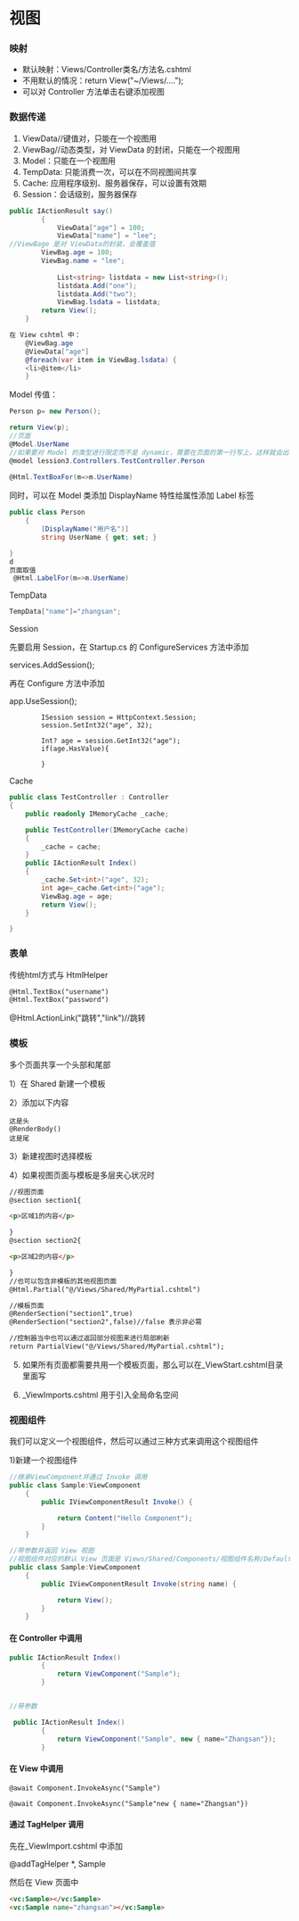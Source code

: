 # 视图

### 映射

- 默认映射：Views/Controller类名/方法名.cshtml
- 不用默认的情况：return View("~/Views/....");
- 可以对 Controller 方法单击右键添加视图

### 数据传递

1. ViewData//键值对，只能在一个视图用
2. ViewBag//动态类型，对 ViewData 的封闭，只能在一个视图用
3. Model：只能在一个视图用
4. TempData: 只能消费一次，可以在不同视图间共享
5. Cache: 应用程序级别、服务器保存，可以设置有效期
6. Session：会话级别，服务器保存

```c#
public IActionResult say()
        {
            ViewData["age"] = 100;
            ViewData["name"] = "lee";
//ViewBage 是对 ViewData的封装，会覆盖值
​        ViewBag.age = 100;
​        ViewBag.name = "lee";
    
            List<string> listdata = new List<string>();
            listdata.Add("one");
            listdata.Add("two");
            ViewBag.lsdata = listdata;
​        return View();
​    }

在 View cshtml 中：
    @ViewBag.age
    @ViewData["age"]
    @foreach(var item in ViewBag.lsdata) {
    <li>@item</li>
	}
```

Model 传值：

```C#
Person p= new Person();

return View(p);
//页面
@Model.UserName
//如果要对 Model 的类型进行限定而不是 dynamic，需要在页面的第一行写上，这样就会出现智能提示
@model lession3.Controllers.TestController.Person
 
@Html.TextBoxFor(m=>m.UserName)
```

同时，可以在 Model 类添加 DisplayName 特性给属性添加 Label 标签

```C#
public class Person
    {
        [DisplayName("用户名")]
        string UserName { get; set; }

}
d
页面取值
 @Html.LabelFor(m=>m.UserName)
```

TempData

```c#
TempData["name"]="zhangsan";
```



Session

先要启用 Session，在 Startup.cs 的 ConfigureServices 方法中添加

services.AddSession();

再在 Configure 方法中添加

app.UseSession();



            ISession session = HttpContext.Session;
            session.SetInt32("age", 32);
            
            Int? age = session.GetInt32("age");
            if(age.HasValue){
            
            }


Cache

```C#
public class TestController : Controller
{
    public readonly IMemoryCache _cache;

    public TestController(IMemoryCache cache)
    {
        _cache = cache;
    }
    public IActionResult Index()
    {
        _cache.Set<int>("age", 32);
        int age=_cache.Get<int>("age");
        ViewBag.age = age;
        return View();
    }

}
```


### 表单

传统html方式与 HtmlHelper

```html
@Html.TextBox("username")
@Html.TextBox("password")
```

@Html.ActionLink("跳转","link")//跳转



### 模板

多个页面共享一个头部和尾部

1）在 Shared 新建一个模板

2）添加以下内容

```
这是头
@RenderBody()
这是尾
```

3）新建视图时选择模板

4）如果视图页面与模板是多层夹心状况时

```html
//视图页面
@section section1{

<p>区域1的内容</p>

}
@section section2{

<p>区域2的内容</p>

}
//也可以包含非模板的其他视图页面
@Html.Partial("@/Views/Shared/MyPartial.cshtml")

//模板页面
@RenderSection("section1",true)
@RenderSection("section2",false)//false 表示非必需

//控制器当中也可以通过返回部分视图来进行局部刷新
return PartialView("@/Views/Shared/MyPartial.cshtml");
```

5) 如果所有页面都需要共用一个模板页面，那么可以在_ViewStart.cshtml目录里面写

6) _ViewImports.cshtml 用于引入全局命名空间



### 视图组件

我们可以定义一个视图组件，然后可以通过三种方式来调用这个视图组件

1)新建一个视图组件

```c#
//继承ViewComponent并通过 Invoke 调用
public class Sample:ViewComponent
    {
        public IViewComponentResult Invoke() {

            return Content("Hello Component");
        }
    }

//带参数并返回 View 视图
//视图组件对应的默认 View 页面是 Views/Shared/Components/视图组件名称/Default.cshtml
public class Sample:ViewComponent
    {
        public IViewComponentResult Invoke(string name) {

            return View();
        }
    }
```

####  在 Controller 中调用

```c#
public IActionResult Index()
        {
            return ViewComponent("Sample");
        }


//带参数

 public IActionResult Index()
        {
            return ViewComponent("Sample", new { name="Zhangsan"});
        }
```

#### 在 View 中调用

```
@await Component.InvokeAsync("Sample")

@await Component.InvokeAsync("Sample"new { name="Zhangsan"})
```

#### 通过 TagHelper 调用

先在_ViewImport.cshtml 中添加

@addTagHelper *, Sample

然后在 View 页面中

```html
<vc:Sample></vc:Sample>
<vc:Sample name="zhangsan"></vc:Sample>
```



